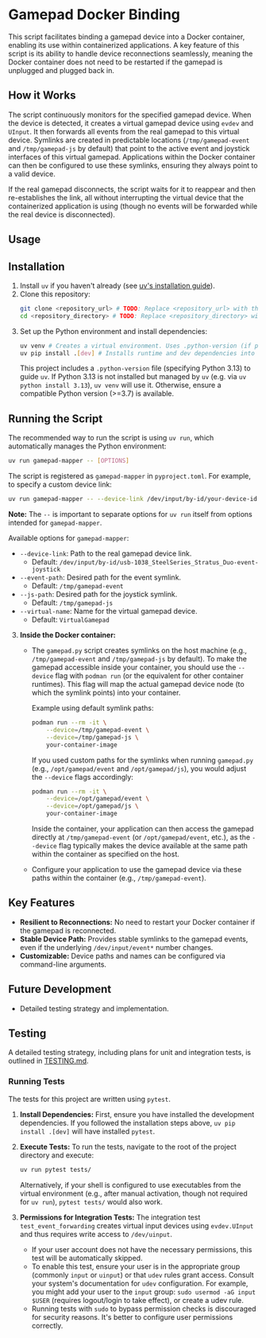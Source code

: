 # Gamepad Docker Binding

This script facilitates binding a gamepad device into a Docker container, enabling its use within containerized applications. A key feature of this script is its ability to handle device reconnections seamlessly, meaning the Docker container does not need to be restarted if the gamepad is unplugged and plugged back in.

## How it Works

The script continuously monitors for the specified gamepad device. When the device is detected, it creates a virtual gamepad device using `evdev` and `UInput`. It then forwards all events from the real gamepad to this virtual device. Symlinks are created in predictable locations (`/tmp/gamepad-event` and `/tmp/gamepad-js` by default) that point to the active event and joystick interfaces of this virtual gamepad. Applications within the Docker container can then be configured to use these symlinks, ensuring they always point to a valid device.

If the real gamepad disconnects, the script waits for it to reappear and then re-establishes the link, all without interrupting the virtual device that the containerized application is using (though no events will be forwarded while the real device is disconnected).

## Usage

## Installation

1.  Install `uv` if you haven't already (see [uv's installation guide](https://docs.astral.sh/uv/getting-started/installation/)).
2.  Clone this repository:
    ```bash
    git clone <repository_url> # TODO: Replace <repository_url> with the actual URL
    cd <repository_directory> # TODO: Replace <repository_directory> with the actual directory name
    ```
3.  Set up the Python environment and install dependencies:
    ```bash
    uv venv # Creates a virtual environment. Uses .python-version (if present and Python available) or a compatible Python.
    uv pip install .[dev] # Installs runtime and dev dependencies into the project's virtual environment.
    ```
    This project includes a `.python-version` file (specifying Python 3.13) to guide `uv`. If Python 3.13 is not installed but managed by `uv` (e.g. via `uv python install 3.13`), `uv venv` will use it. Otherwise, ensure a compatible Python version (>=3.7) is available.

## Running the Script

The recommended way to run the script is using `uv run`, which automatically manages the Python environment:
```bash
uv run gamepad-mapper -- [OPTIONS]
```
The script is registered as `gamepad-mapper` in `pyproject.toml`. For example, to specify a custom device link:
```bash
uv run gamepad-mapper -- --device-link /dev/input/by-id/your-device-id --event-path /tmp/custom-event
```
**Note:** The `--` is important to separate options for `uv run` itself from options intended for `gamepad-mapper`.

Available options for `gamepad-mapper`:
*   `--device-link`: Path to the real gamepad device link.
    *   Default: `/dev/input/by-id/usb-1038_SteelSeries_Stratus_Duo-event-joystick`
*   `--event-path`: Desired path for the event symlink.
    *   Default: `/tmp/gamepad-event`
*   `--js-path`: Desired path for the joystick symlink.
    *   Default: `/tmp/gamepad-js`
*   `--virtual-name`: Name for the virtual gamepad device.
    *   Default: `VirtualGamepad`

3.  **Inside the Docker container:**
    *   The `gamepad.py` script creates symlinks on the host machine (e.g., `/tmp/gamepad-event` and `/tmp/gamepad-js` by default). To make the gamepad accessible inside your container, you should use the `--device` flag with `podman run` (or the equivalent for other container runtimes). This flag will map the actual gamepad device node (to which the symlink points) into your container.

        Example using default symlink paths:
        ```bash
        podman run --rm -it \
            --device=/tmp/gamepad-event \
            --device=/tmp/gamepad-js \
            your-container-image
        ```

        If you used custom paths for the symlinks when running `gamepad.py` (e.g., `/opt/gamepad/event` and `/opt/gamepad/js`), you would adjust the `--device` flags accordingly:
        ```bash
        podman run --rm -it \
            --device=/opt/gamepad/event \
            --device=/opt/gamepad/js \
            your-container-image
        ```
        Inside the container, your application can then access the gamepad directly at `/tmp/gamepad-event` (or `/opt/gamepad/event`, etc.), as the `--device` flag typically makes the device available at the same path within the container as specified on the host.
    *   Configure your application to use the gamepad device via these paths within the container (e.g., `/tmp/gamepad-event`).

## Key Features

*   **Resilient to Reconnections:** No need to restart your Docker container if the gamepad is reconnected.
*   **Stable Device Path:** Provides stable symlinks to the gamepad events, even if the underlying `/dev/input/event*` number changes.
*   **Customizable:** Device paths and names can be configured via command-line arguments.

## Future Development

*   Detailed testing strategy and implementation.

## Testing

A detailed testing strategy, including plans for unit and integration tests, is outlined in [TESTING.md](TESTING.md).

### Running Tests

The tests for this project are written using `pytest`.

1.  **Install Dependencies:** First, ensure you have installed the development dependencies. If you followed the installation steps above, `uv pip install .[dev]` will have installed `pytest`.

2.  **Execute Tests:** To run the tests, navigate to the root of the project directory and execute:
    ```bash
    uv run pytest tests/
    ```
    Alternatively, if your shell is configured to use executables from the virtual environment (e.g., after manual activation, though not required for `uv run`), `pytest tests/` would also work.

3.  **Permissions for Integration Tests:** The integration test `test_event_forwarding` creates virtual input devices using `evdev.UInput` and thus requires write access to `/dev/uinput`.
    *   If your user account does not have the necessary permissions, this test will be automatically skipped.
    *   To enable this test, ensure your user is in the appropriate group (commonly `input` or `uinput`) or that `udev` rules grant access. Consult your system's documentation for `udev` configuration. For example, you might add your user to the `input` group: `sudo usermod -aG input $USER` (requires logout/login to take effect), or create a udev rule.
    *   Running tests with `sudo` to bypass permission checks is discouraged for security reasons. It's better to configure user permissions correctly.
